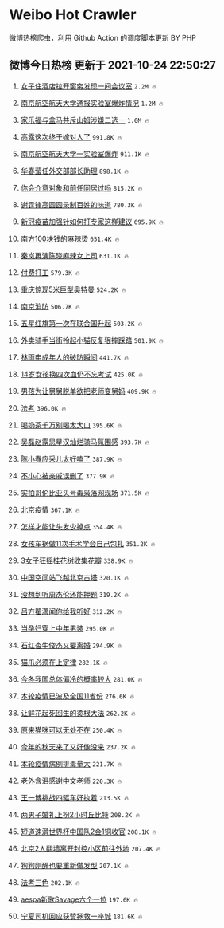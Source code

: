 # Weibo Hot Crawler 



微博热榜爬虫，利用 Github Action 的调度脚本更新 BY PHP 


## 微博今日热榜 更新于 2021-10-24 22:50:27 
1. [女子住酒店拉开窗帘发现一间会议室](https://s.weibo.com/weibo?q=%23%E5%A5%B3%E5%AD%90%E4%BD%8F%E9%85%92%E5%BA%97%E6%8B%89%E5%BC%80%E7%AA%97%E5%B8%98%E5%8F%91%E7%8E%B0%E4%B8%80%E9%97%B4%E4%BC%9A%E8%AE%AE%E5%AE%A4%23&Refer=top) `2.2M 🔥` 

1. [南京航空航天大学通报实验室爆炸情况](https://s.weibo.com/weibo?q=%E5%8D%97%E4%BA%AC%E8%88%AA%E7%A9%BA%E8%88%AA%E5%A4%A9%E5%A4%A7%E5%AD%A6%E9%80%9A%E6%8A%A5%E5%AE%9E%E9%AA%8C%E5%AE%A4%E7%88%86%E7%82%B8%E6%83%85%E5%86%B5&Refer=top) `1.2M 🔥` 

1. [家乐福与盒马共斥山姆涉嫌二选一](https://s.weibo.com/weibo?q=%23%E5%AE%B6%E4%B9%90%E7%A6%8F%E4%B8%8E%E7%9B%92%E9%A9%AC%E5%85%B1%E6%96%A5%E5%B1%B1%E5%A7%86%E6%B6%89%E5%AB%8C%E4%BA%8C%E9%80%89%E4%B8%80%23&Refer=top) `1.0M 🔥` 

1. [高露这次终于嫁对人了](https://s.weibo.com/weibo?q=%23%E9%AB%98%E9%9C%B2%E8%BF%99%E6%AC%A1%E7%BB%88%E4%BA%8E%E5%AB%81%E5%AF%B9%E4%BA%BA%E4%BA%86%23&Refer=top) `991.8K 🔥` 

1. [南京航空航天大学一实验室爆炸](https://s.weibo.com/weibo?q=%23%E5%8D%97%E4%BA%AC%E8%88%AA%E7%A9%BA%E8%88%AA%E5%A4%A9%E5%A4%A7%E5%AD%A6%E4%B8%80%E5%AE%9E%E9%AA%8C%E5%AE%A4%E7%88%86%E7%82%B8%23&Refer=top) `911.1K 🔥` 

1. [华春莹任外交部部长助理](https://s.weibo.com/weibo?q=%23%E5%8D%8E%E6%98%A5%E8%8E%B9%E4%BB%BB%E5%A4%96%E4%BA%A4%E9%83%A8%E9%83%A8%E9%95%BF%E5%8A%A9%E7%90%86%23&Refer=top) `898.1K 🔥` 

1. [你会介意对象和前任同居过吗](https://s.weibo.com/weibo?q=%23%E4%BD%A0%E4%BC%9A%E4%BB%8B%E6%84%8F%E5%AF%B9%E8%B1%A1%E5%92%8C%E5%89%8D%E4%BB%BB%E5%90%8C%E5%B1%85%E8%BF%87%E5%90%97%23&Refer=top) `815.2K 🔥` 

1. [谢霆锋高圆圆录制百姓的味道](https://s.weibo.com/weibo?q=%23%E8%B0%A2%E9%9C%86%E9%94%8B%E9%AB%98%E5%9C%86%E5%9C%86%E5%BD%95%E5%88%B6%E7%99%BE%E5%A7%93%E7%9A%84%E5%91%B3%E9%81%93%23&Refer=top) `780.3K 🔥` 

1. [新冠疫苗加强针如何打专家这样建议](https://s.weibo.com/weibo?q=%23%E6%96%B0%E5%86%A0%E7%96%AB%E8%8B%97%E5%8A%A0%E5%BC%BA%E9%92%88%E5%A6%82%E4%BD%95%E6%89%93%E4%B8%93%E5%AE%B6%E8%BF%99%E6%A0%B7%E5%BB%BA%E8%AE%AE%23&Refer=top) `695.9K 🔥` 

1. [南方100块钱的麻辣烫](https://s.weibo.com/weibo?q=%23%E5%8D%97%E6%96%B9100%E5%9D%97%E9%92%B1%E7%9A%84%E9%BA%BB%E8%BE%A3%E7%83%AB%23&Refer=top) `651.4K 🔥` 

1. [秦岚再演陈晓麻辣女上司](https://s.weibo.com/weibo?q=%23%E7%A7%A6%E5%B2%9A%E5%86%8D%E6%BC%94%E9%99%88%E6%99%93%E9%BA%BB%E8%BE%A3%E5%A5%B3%E4%B8%8A%E5%8F%B8%23&Refer=top) `631.1K 🔥` 

1. [付费打工](https://s.weibo.com/weibo?q=%23%E4%BB%98%E8%B4%B9%E6%89%93%E5%B7%A5%23&Refer=top) `579.3K 🔥` 

1. [重庆惊现5米巨型奥特曼](https://s.weibo.com/weibo?q=%23%E9%87%8D%E5%BA%86%E6%83%8A%E7%8E%B05%E7%B1%B3%E5%B7%A8%E5%9E%8B%E5%A5%A5%E7%89%B9%E6%9B%BC%23&Refer=top) `524.2K 🔥` 

1. [南京消防](https://s.weibo.com/weibo?q=%E5%8D%97%E4%BA%AC%E6%B6%88%E9%98%B2&Refer=top) `506.7K 🔥` 

1. [五星红旗第一次在联合国升起](https://s.weibo.com/weibo?q=%23%E4%BA%94%E6%98%9F%E7%BA%A2%E6%97%97%E7%AC%AC%E4%B8%80%E6%AC%A1%E5%9C%A8%E8%81%94%E5%90%88%E5%9B%BD%E5%8D%87%E8%B5%B7%23&Refer=top) `503.2K 🔥` 

1. [外卖骑手当街拎起小猫反复狠摔踩踏](https://s.weibo.com/weibo?q=%23%E5%A4%96%E5%8D%96%E9%AA%91%E6%89%8B%E5%BD%93%E8%A1%97%E6%8B%8E%E8%B5%B7%E5%B0%8F%E7%8C%AB%E5%8F%8D%E5%A4%8D%E7%8B%A0%E6%91%94%E8%B8%A9%E8%B8%8F%23&Refer=top) `501.9K 🔥` 

1. [林雨申成年人的破防瞬间](https://s.weibo.com/weibo?q=%23%E6%9E%97%E9%9B%A8%E7%94%B3%E6%88%90%E5%B9%B4%E4%BA%BA%E7%9A%84%E7%A0%B4%E9%98%B2%E7%9E%AC%E9%97%B4%23&Refer=top) `441.7K 🔥` 

1. [14岁女孩换四次血仍不忘考试](https://s.weibo.com/weibo?q=%2314%E5%B2%81%E5%A5%B3%E5%AD%A9%E6%8D%A2%E5%9B%9B%E6%AC%A1%E8%A1%80%E4%BB%8D%E4%B8%8D%E5%BF%98%E8%80%83%E8%AF%95%23&Refer=top) `425.0K 🔥` 

1. [男孩为让舅舅脱单欲把老师变舅妈](https://s.weibo.com/weibo?q=%23%E7%94%B7%E5%AD%A9%E4%B8%BA%E8%AE%A9%E8%88%85%E8%88%85%E8%84%B1%E5%8D%95%E6%AC%B2%E6%8A%8A%E8%80%81%E5%B8%88%E5%8F%98%E8%88%85%E5%A6%88%23&Refer=top) `409.9K 🔥` 

1. [法考](https://s.weibo.com/weibo?q=%23%E6%B3%95%E8%80%83%23&Refer=top) `396.0K 🔥` 

1. [喝奶茶千万别喝太大口](https://s.weibo.com/weibo?q=%23%E5%96%9D%E5%A5%B6%E8%8C%B6%E5%8D%83%E4%B8%87%E5%88%AB%E5%96%9D%E5%A4%AA%E5%A4%A7%E5%8F%A3%23&Refer=top) `395.6K 🔥` 

1. [吴磊赵露思星汉灿烂骑马氛围感](https://s.weibo.com/weibo?q=%23%E5%90%B4%E7%A3%8A%E8%B5%B5%E9%9C%B2%E6%80%9D%E6%98%9F%E6%B1%89%E7%81%BF%E7%83%82%E9%AA%91%E9%A9%AC%E6%B0%9B%E5%9B%B4%E6%84%9F%23&Refer=top) `393.7K 🔥` 

1. [陈小春应采儿太好嗑了](https://s.weibo.com/weibo?q=%23%E9%99%88%E5%B0%8F%E6%98%A5%E5%BA%94%E9%87%87%E5%84%BF%E5%A4%AA%E5%A5%BD%E5%97%91%E4%BA%86%23&Refer=top) `387.9K 🔥` 

1. [不小心被亲戚误删了](https://s.weibo.com/weibo?q=%23%E4%B8%8D%E5%B0%8F%E5%BF%83%E8%A2%AB%E4%BA%B2%E6%88%9A%E8%AF%AF%E5%88%A0%E4%BA%86%23&Refer=top) `377.9K 🔥` 

1. [实拍哥伦比亚头号毒枭落网现场](https://s.weibo.com/weibo?q=%23%E5%AE%9E%E6%8B%8D%E5%93%A5%E4%BC%A6%E6%AF%94%E4%BA%9A%E5%A4%B4%E5%8F%B7%E6%AF%92%E6%9E%AD%E8%90%BD%E7%BD%91%E7%8E%B0%E5%9C%BA%23&Refer=top) `371.5K 🔥` 

1. [北京疫情](https://s.weibo.com/weibo?q=%23%E5%8C%97%E4%BA%AC%E7%96%AB%E6%83%85%23&Refer=top) `367.1K 🔥` 

1. [怎样才能让头发少掉点](https://s.weibo.com/weibo?q=%23%E6%80%8E%E6%A0%B7%E6%89%8D%E8%83%BD%E8%AE%A9%E5%A4%B4%E5%8F%91%E5%B0%91%E6%8E%89%E7%82%B9%23&Refer=top) `354.4K 🔥` 

1. [女孩车祸做11次手术学会自己包扎](https://s.weibo.com/weibo?q=%23%E5%A5%B3%E5%AD%A9%E8%BD%A6%E7%A5%B8%E5%81%9A11%E6%AC%A1%E6%89%8B%E6%9C%AF%E5%AD%A6%E4%BC%9A%E8%87%AA%E5%B7%B1%E5%8C%85%E6%89%8E%23&Refer=top) `351.2K 🔥` 

1. [3女子狂摇桂花树收集花瓣](https://s.weibo.com/weibo?q=%233%E5%A5%B3%E5%AD%90%E7%8B%82%E6%91%87%E6%A1%82%E8%8A%B1%E6%A0%91%E6%94%B6%E9%9B%86%E8%8A%B1%E7%93%A3%23&Refer=top) `338.9K 🔥` 

1. [中国空间站飞越北京古塔](https://s.weibo.com/weibo?q=%23%E4%B8%AD%E5%9B%BD%E7%A9%BA%E9%97%B4%E7%AB%99%E9%A3%9E%E8%B6%8A%E5%8C%97%E4%BA%AC%E5%8F%A4%E5%A1%94%23&Refer=top) `320.1K 🔥` 

1. [没想到听周杰伦还能押题](https://s.weibo.com/weibo?q=%23%E6%B2%A1%E6%83%B3%E5%88%B0%E5%90%AC%E5%91%A8%E6%9D%B0%E4%BC%A6%E8%BF%98%E8%83%BD%E6%8A%BC%E9%A2%98%23&Refer=top) `319.2K 🔥` 

1. [吕方翟潇闻你给我听好](https://s.weibo.com/weibo?q=%23%E5%90%95%E6%96%B9%E7%BF%9F%E6%BD%87%E9%97%BB%E4%BD%A0%E7%BB%99%E6%88%91%E5%90%AC%E5%A5%BD%23&Refer=top) `312.2K 🔥` 

1. [当孕妇穿上中年男装](https://s.weibo.com/weibo?q=%23%E5%BD%93%E5%AD%95%E5%A6%87%E7%A9%BF%E4%B8%8A%E4%B8%AD%E5%B9%B4%E7%94%B7%E8%A3%85%23&Refer=top) `295.0K 🔥` 

1. [石红杏牛俊杰又要离婚](https://s.weibo.com/weibo?q=%23%E7%9F%B3%E7%BA%A2%E6%9D%8F%E7%89%9B%E4%BF%8A%E6%9D%B0%E5%8F%88%E8%A6%81%E7%A6%BB%E5%A9%9A%23&Refer=top) `294.9K 🔥` 

1. [猫爪必须在上定律](https://s.weibo.com/weibo?q=%23%E7%8C%AB%E7%88%AA%E5%BF%85%E9%A1%BB%E5%9C%A8%E4%B8%8A%E5%AE%9A%E5%BE%8B%23&Refer=top) `282.1K 🔥` 

1. [今冬我国总体偏冷的概率较大](https://s.weibo.com/weibo?q=%23%E4%BB%8A%E5%86%AC%E6%88%91%E5%9B%BD%E6%80%BB%E4%BD%93%E5%81%8F%E5%86%B7%E7%9A%84%E6%A6%82%E7%8E%87%E8%BE%83%E5%A4%A7%23&Refer=top) `281.0K 🔥` 

1. [本轮疫情已波及全国11省份](https://s.weibo.com/weibo?q=%23%E6%9C%AC%E8%BD%AE%E7%96%AB%E6%83%85%E5%B7%B2%E6%B3%A2%E5%8F%8A%E5%85%A8%E5%9B%BD11%E7%9C%81%E4%BB%BD%23&Refer=top) `276.6K 🔥` 

1. [让鲜花起死回生的烫根大法](https://s.weibo.com/weibo?q=%23%E8%AE%A9%E9%B2%9C%E8%8A%B1%E8%B5%B7%E6%AD%BB%E5%9B%9E%E7%94%9F%E7%9A%84%E7%83%AB%E6%A0%B9%E5%A4%A7%E6%B3%95%23&Refer=top) `262.2K 🔥` 

1. [原来猫咪可以无处不在](https://s.weibo.com/weibo?q=%23%E5%8E%9F%E6%9D%A5%E7%8C%AB%E5%92%AA%E5%8F%AF%E4%BB%A5%E6%97%A0%E5%A4%84%E4%B8%8D%E5%9C%A8%23&Refer=top) `250.4K 🔥` 

1. [今年的秋天来了又好像没来](https://s.weibo.com/weibo?q=%23%E4%BB%8A%E5%B9%B4%E7%9A%84%E7%A7%8B%E5%A4%A9%E6%9D%A5%E4%BA%86%E5%8F%88%E5%A5%BD%E5%83%8F%E6%B2%A1%E6%9D%A5%23&Refer=top) `237.2K 🔥` 

1. [本轮疫情病例排毒量大](https://s.weibo.com/weibo?q=%23%E6%9C%AC%E8%BD%AE%E7%96%AB%E6%83%85%E7%97%85%E4%BE%8B%E6%8E%92%E6%AF%92%E9%87%8F%E5%A4%A7%23&Refer=top) `221.7K 🔥` 

1. [老外含泪感谢中文老师](https://s.weibo.com/weibo?q=%23%E8%80%81%E5%A4%96%E5%90%AB%E6%B3%AA%E6%84%9F%E8%B0%A2%E4%B8%AD%E6%96%87%E8%80%81%E5%B8%88%23&Refer=top) `220.3K 🔥` 

1. [王一博挑战四驱车好执着](https://s.weibo.com/weibo?q=%23%E7%8E%8B%E4%B8%80%E5%8D%9A%E6%8C%91%E6%88%98%E5%9B%9B%E9%A9%B1%E8%BD%A6%E5%A5%BD%E6%89%A7%E7%9D%80%23&Refer=top) `213.5K 🔥` 

1. [两男子婚礼上扮2小时丘比特](https://s.weibo.com/weibo?q=%23%E4%B8%A4%E7%94%B7%E5%AD%90%E5%A9%9A%E7%A4%BC%E4%B8%8A%E6%89%AE2%E5%B0%8F%E6%97%B6%E4%B8%98%E6%AF%94%E7%89%B9%23&Refer=top) `208.2K 🔥` 

1. [短道速滑世界杯中国队2金1铜收官](https://s.weibo.com/weibo?q=%23%E7%9F%AD%E9%81%93%E9%80%9F%E6%BB%91%E4%B8%96%E7%95%8C%E6%9D%AF%E4%B8%AD%E5%9B%BD%E9%98%9F2%E9%87%911%E9%93%9C%E6%94%B6%E5%AE%98%23&Refer=top) `208.1K 🔥` 

1. [北京2人翻墙离开封控小区前往外地](https://s.weibo.com/weibo?q=%23%E5%8C%97%E4%BA%AC2%E4%BA%BA%E7%BF%BB%E5%A2%99%E7%A6%BB%E5%BC%80%E5%B0%81%E6%8E%A7%E5%B0%8F%E5%8C%BA%E5%89%8D%E5%BE%80%E5%A4%96%E5%9C%B0%23&Refer=top) `207.4K 🔥` 

1. [狗狗刚醒也要重新做发型](https://s.weibo.com/weibo?q=%23%E7%8B%97%E7%8B%97%E5%88%9A%E9%86%92%E4%B9%9F%E8%A6%81%E9%87%8D%E6%96%B0%E5%81%9A%E5%8F%91%E5%9E%8B%23&Refer=top) `207.1K 🔥` 

1. [法考三色](https://s.weibo.com/weibo?q=%E6%B3%95%E8%80%83%E4%B8%89%E8%89%B2&Refer=top) `202.1K 🔥` 

1. [aespa新歌Savage六个一位](https://s.weibo.com/weibo?q=%23aespa%E6%96%B0%E6%AD%8CSavage%E5%85%AD%E4%B8%AA%E4%B8%80%E4%BD%8D%23&Refer=top) `197.6K 🔥` 

1. [宁夏司机回应获赞拯救一座城](https://s.weibo.com/weibo?q=%23%E5%AE%81%E5%A4%8F%E5%8F%B8%E6%9C%BA%E5%9B%9E%E5%BA%94%E8%8E%B7%E8%B5%9E%E6%8B%AF%E6%95%91%E4%B8%80%E5%BA%A7%E5%9F%8E%23&Refer=top) `181.6K 🔥` 

